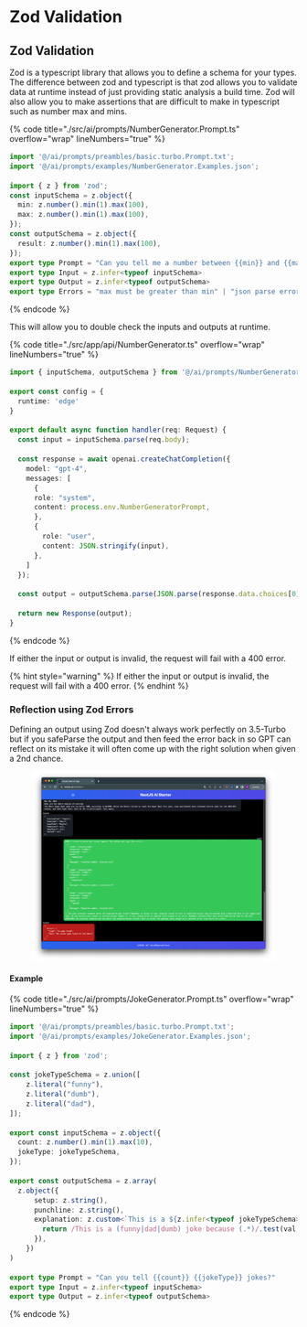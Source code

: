 # Zod Validation

## Zod Validation

Zod is a typescript library that allows you to define a schema for your types. The difference between zod and typescript is that zod allows you to validate data at runtime instead of just providing static analysis a build time. Zod will also allow you to make assertions that are difficult to make in typescript such as number max and mins.

{% code title="./src/ai/prompts/NumberGenerator.Prompt.ts" overflow="wrap" lineNumbers="true" %}
```typescript
import '@/ai/prompts/preambles/basic.turbo.Prompt.txt';
import '@/ai/prompts/examples/NumberGenerator.Examples.json';

import { z } from 'zod';
const inputSchema = z.object({
  min: z.number().min(1).max(100),
  max: z.number().min(1).max(100),
});
const outputSchema = z.object({
  result: z.number().min(1).max(100),
});
export type Prompt = "Can you tell me a number between {{min}} and {{max}}?"
export type Input = z.infer<typeof inputSchema>
export type Output = z.infer<typeof outputSchema>
export type Errors = "max must be greater than min" | "json parse error" | "zod validation error" 
```
{% endcode %}

This will allow you to double check the inputs and outputs at runtime.

{% code title="./src/app/api/NumberGenerator.ts" overflow="wrap" lineNumbers="true" %}
```typescript
import { inputSchema, outputSchema } from '@/ai/prompts/NumberGenerator.Prompt';

export const config = {
  runtime: 'edge'
}

export default async function handler(req: Request) {
  const input = inputSchema.parse(req.body);

  const response = await openai.createChatCompletion({ 
    model: "gpt-4",
    messages: [
      {
      role: "system",
      content: process.env.NumberGeneratorPrompt,
      },
      {
        role: "user",
        content: JSON.stringify(input),
      },
    ]
  });

  const output = outputSchema.parse(JSON.parse(response.data.choices[0].text));

  return new Response(output);
}
```
{% endcode %}

If either the input or output is invalid, the request will fail with a 400 error.

{% hint style="warning" %}
If either the input or output is invalid, the request will fail with a 400 error.
{% endhint %}

### Reflection using Zod Errors

Defining an output using Zod doesn't always work perfectly on 3.5-Turbo but if you safeParse the output and then feed the error back in so GPT can reflect on its mistake it will often come up with the right solution when given a 2nd chance.&#x20;

<figure><img src="../../.gitbook/assets/image (3).png" alt=""><figcaption></figcaption></figure>

#### Example

{% code title="./src/ai/prompts/JokeGenerator.Prompt.ts" overflow="wrap" lineNumbers="true" %}
```typescript
import '@/ai/prompts/preambles/basic.turbo.Prompt.txt';
import '@/ai/prompts/examples/JokeGenerator.Examples.json';

import { z } from 'zod';

const jokeTypeSchema = z.union([
    z.literal("funny"),
    z.literal("dumb"),
    z.literal("dad"),
]);

export const inputSchema = z.object({
  count: z.number().min(1).max(10),
  jokeType: jokeTypeSchema,
});

export const outputSchema = z.array(
  z.object({
      setup: z.string(),
      punchline: z.string(),
      explanation: z.custom<`This is a ${z.infer<typeof jokeTypeSchema>} joke because ${string}`>((val) => {
        return /This is a (funny|dad|dumb) joke because (.*)/.test(val as string);
      }),
    })
)

export type Prompt = "Can you tell {{count}} {{jokeType}} jokes?"
export type Input = z.infer<typeof inputSchema>
export type Output = z.infer<typeof outputSchema>
```
{% endcode %}
